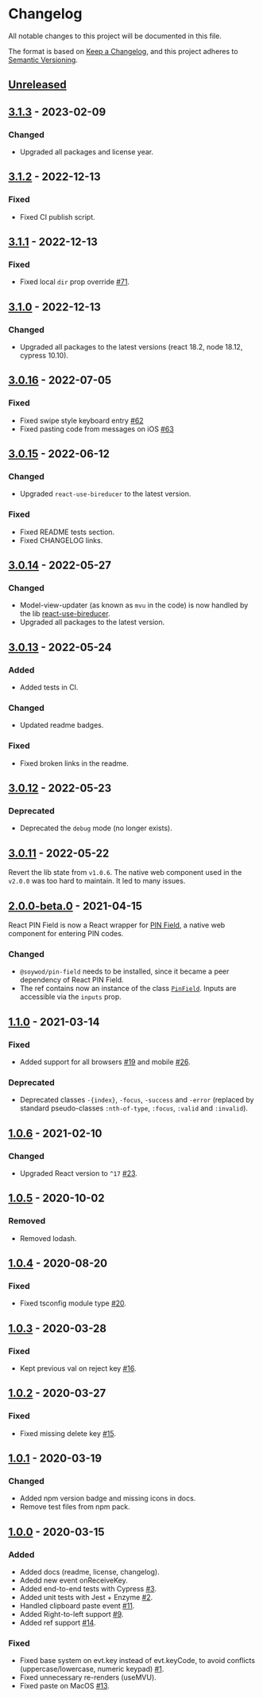 # Changelog

All notable changes to this project will be documented in this file.

The format is based on [Keep a
Changelog](https://keepachangelog.com/en/1.0.0/), and this project
adheres to [Semantic Versioning](https://semver.org/spec/v2.0.0.html).

## [Unreleased]

## [3.1.3] - 2023-02-09

### Changed

* Upgraded all packages and license year.

## [3.1.2] - 2022-12-13

### Fixed

* Fixed CI publish script.

## [3.1.1] - 2022-12-13

### Fixed

* Fixed local `dir` prop override [#71].

## [3.1.0] - 2022-12-13

### Changed

* Upgraded all packages to the latest versions (react 18.2, node
  18.12, cypress 10.10).

## [3.0.16] - 2022-07-05

### Fixed

* Fixed swipe style keyboard entry [#62]
* Fixed pasting code from messages on iOS [#63]

## [3.0.15] - 2022-06-12

### Changed

* Upgraded `react-use-bireducer` to the latest version.

### Fixed

* Fixed README tests section.
* Fixed CHANGELOG links.

## [3.0.14] - 2022-05-27

### Changed

* Model-view-updater (as known as `mvu` in the code) is now handled by
  the lib
  [react-use-bireducer](https://github.com/soywod/react-use-bireducer).
* Upgraded all packages to the latest version.

## [3.0.13] - 2022-05-24

### Added

* Added tests in CI.

### Changed

* Updated readme badges.

### Fixed

* Fixed broken links in the readme.

## [3.0.12] - 2022-05-23

### Deprecated

* Deprecated the `debug` mode (no longer exists).

## [3.0.11] - 2022-05-22

Revert the lib state from `v1.0.6`. The native web component used in
the `v2.0.0` was too hard to maintain. It led to many issues.

## [2.0.0-beta.0] - 2021-04-15

React PIN Field is now a React wrapper for [PIN
Field](https://github.com/soywod/pin-field), a native web component
for entering PIN codes.

### Changed

* `@soywod/pin-field` needs to be installed, since it became a peer
  dependency of React PIN Field.
* The ref contains now an instance of the class
  [`PinField`](https://github.com/soywod/pin-field/blob/master/lib/pin-field.ts).
  Inputs are accessible via the `inputs` prop.

## [1.1.0] - 2021-03-14

### Fixed

* Added support for all browsers [#19] and mobile [#26].

### Deprecated

* Deprecated classes `-{index}`, `-focus`, `-success` and `-error`
  (replaced by standard pseudo-classes `:nth-of-type`, `:focus`,
  `:valid` and `:invalid`).

## [1.0.6] - 2021-02-10

### Changed

* Upgraded React version to `^17` [#23].

## [1.0.5] - 2020-10-02

### Removed

* Removed lodash.

## [1.0.4] - 2020-08-20

### Fixed

* Fixed tsconfig module type [#20].

## [1.0.3] - 2020-03-28

### Fixed

* Kept previous val on reject key [#16].

## [1.0.2] - 2020-03-27

### Fixed

* Fixed missing delete key [#15].

## [1.0.1] - 2020-03-19

### Changed

* Added npm version badge and missing icons in docs.
* Remove test files from npm pack.

## [1.0.0] - 2020-03-15

### Added

* Added docs (readme, license, changelog).
* Adedd new event onReceiveKey.
* Added end-to-end tests with Cypress [#3].
* Added unit tests with Jest + Enzyme [#2].
* Handled clipboard paste event [#11].
* Added Right-to-left support [#9].
* Added ref support [#14].

### Fixed

* Fixed base system on evt.key instead of evt.keyCode, to avoid
  conflicts (uppercase/lowercase, numeric keypad) [#1].
* Fixed unnecessary re-renders (useMVU).
* Fixed paste on MacOS [#13].

[unreleased]: https://github.com/soywod/react-pin-field/compare/v3.1.3...HEAD
[3.1.3]: https://github.com/soywod/react-pin-field/compare/v3.1.2...v3.1.3
[3.1.2]: https://github.com/soywod/react-pin-field/compare/v3.1.1...v3.1.2
[3.1.1]: https://github.com/soywod/react-pin-field/compare/v3.1.0...v3.1.1
[3.1.0]: https://github.com/soywod/react-pin-field/compare/v3.0.16...v3.1.0
[3.0.16]: https://github.com/soywod/react-pin-field/compare/v3.0.15...v3.0.16
[3.0.15]: https://github.com/soywod/react-pin-field/compare/v3.0.14...v3.0.15
[3.0.14]: https://github.com/soywod/react-pin-field/compare/v3.0.13...v3.0.14
[3.0.13]: https://github.com/soywod/react-pin-field/compare/v3.0.12...v3.0.13
[3.0.12]: https://github.com/soywod/react-pin-field/compare/v3.0.11...v3.0.12
[3.0.11]: https://github.com/soywod/react-pin-field/compare/v2.0.0-beta.0...v3.0.11
[2.0.0-beta.0]: https://github.com/soywod/react-pin-field/compare/v1.1.0...v2.0.0-beta.0
[1.1.0]: https://github.com/soywod/react-pin-field/compare/v1.0.6...v1.1.0
[1.0.6]: https://github.com/soywod/react-pin-field/compare/v1.0.5...v1.0.6
[1.0.5]: https://github.com/soywod/react-pin-field/compare/v1.0.4...v1.0.5
[1.0.4]: https://github.com/soywod/react-pin-field/compare/v1.0.3...v1.0.4
[1.0.3]: https://github.com/soywod/react-pin-field/compare/v1.0.2...v1.0.3
[1.0.2]: https://github.com/soywod/react-pin-field/compare/v1.0.1...v1.0.2
[1.0.1]: https://github.com/soywod/react-pin-field/compare/v1.0.0...v1.0.1
[1.0.0]: https://github.com/soywod/react-pin-field/releases/tag/v1.0.0

[#1]: https://github.com/soywod/react-pin-field/issues/1
[#2]: https://github.com/soywod/react-pin-field/issues/2
[#3]: https://github.com/soywod/react-pin-field/issues/3
[#9]: https://github.com/soywod/react-pin-field/issues/9
[#11]: https://github.com/soywod/react-pin-field/issues/11
[#13]: https://github.com/soywod/react-pin-field/issues/13
[#14]: https://github.com/soywod/react-pin-field/issues/14
[#15]: https://github.com/soywod/react-pin-field/issues/15
[#16]: https://github.com/soywod/react-pin-field/issues/16
[#19]: https://github.com/soywod/react-pin-field/issues/19
[#20]: https://github.com/soywod/react-pin-field/issues/20
[#23]: https://github.com/soywod/react-pin-field/issues/23
[#26]: https://github.com/soywod/react-pin-field/issues/26
[#62]: https://github.com/soywod/react-pin-field/issues/62
[#63]: https://github.com/soywod/react-pin-field/issues/63
[#71]: https://github.com/soywod/react-pin-field/issues/71
